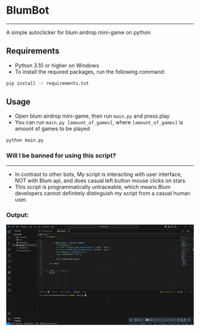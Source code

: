 # BlumBot
___
A simple autoclicker for blum airdrop mini-game on python

## Requirements
- Python 3.10 or higher on Windows
- To install the required packages, run the following command:

```bash
pip install -r requirements.txt
```

## Usage
 - Open blum airdrop mini-game, then run `main.py` and press play
 - You can run `main.py [amount_of_games]`, where `[amount_of_games]` is amount of games to be played

```bash
python main.py
```
### Will I be banned for using this script?
---
 - In contrast to other bots, My script is interacting with user interface, NOT with Blum api, and does casual left button mouse clicks on stars.
 - This script is programmatically untraceable, which means Blum developers cannot definitely distinguish my script from a casual human user.

### Output:
![Alt Text](./output/run.gif)
